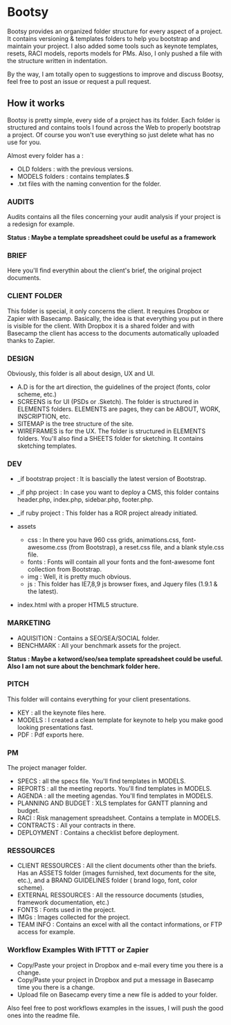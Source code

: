 # Bootsy

Bootsy provides an organized folder structure for every aspect of a project. It contains versioning & templates folders to help you bootstrap and maintain your project. I also added some tools such as keynote templates, resets, RACI models, reports models for PMs. Also, I only pushed a file with the structure written in indentation.

By the way, I am totally open to suggestions to improve and discuss Bootsy, feel free to post an issue or request a pull request. 

## How it works

Bootsy is pretty simple, every side of a project has its folder. Each folder is structured and contains tools I found across the Web to properly bootstrap a project. Of course you won't use everything so just delete what has no use for you.

Almost every folder has a :

- OLD folders : with the previous versions.
- MODELS folders : contains templates.$
- .txt files with the naming convention for the folder.


### AUDITS

Audits contains all the files concerning your audit analysis if your project is a redesign for example.

**Status : Maybe a template spreadsheet could be useful as a framework**

### BRIEF 

Here you'll find everythin about the client's brief, the original project documents.

### CLIENT FOLDER

This folder is special, it only concerns the client. It requires Dropbox or Zapier with Basecamp. Basically, the idea is that everything you put in there is visible for the client. With Dropbox it is a shared folder and with Basecamp the client has access to the documents automatically uploaded thanks to Zapier.

### DESIGN

Obviously, this folder is all about design, UX and UI. 

- A.D is for the art direction, the guidelines of the project (fonts, color scheme, etc.)
- SCREENS is for UI (PSDs or .Sketch). The folder is structured in ELEMENTS folders. ELEMENTS are pages, they can be ABOUT, WORK, INSCRIPTION, etc.
- SITEMAP is the tree structure of the site.
- WIREFRAMES is for the UX. The folder is structured in ELEMENTS folders. You'll also find a SHEETS folder for sketching. It contains sketching templates.

### DEV

- _if bootstrap project : It is bascially the latest version of Bootstrap.
- _if php project : In case you want to deploy a CMS, this folder contains header.php, index.php, sidebar.php, footer.php.  
- _if ruby project : This folder has a ROR project already initiated.
- assets

	* css : In there you have 960 css grids, animations.css, font-awesome.css (from Bootstrap), a reset.css file, and a blank style.css file.
	* fonts : Fonts will contain all your fonts and the font-awesome font collection from Bootstrap.
	* img : Well, it is pretty much obvious.
	* js : This folder has IE7,8,9 js browser fixes, and Jquery files (1.9.1 & the latest).

- index.html with a proper HTML5 structure.

### MARKETING

- AQUISITION : Contains a SEO/SEA/SOCIAL folder. 
- BENCHMARK : All your benchmark assets for the project.

**Status : Maybe a ketword/seo/sea template spreadsheet could be useful. Also I am not sure about the benchmark folder here.**

### PITCH

This folder will contains everything for your client presentations.

- KEY : all the keynote files here.
- MODELS : I created a clean template for keynote to help you make good looking presentations fast.
- PDF : Pdf exports here.

### PM 

The project manager folder.

- SPECS : all the specs file. You'll find templates in MODELS.
- REPORTS : all the meeting reports. You'll find templates in MODELS.
- AGENDA : all the meeting agendas. You'll find templates in MODELS.
- PLANNING AND BUDGET : XLS templates for GANTT planning and budget.
- RACI : Risk management spreadsheet. Contains a template in MODELS.
- CONTRACTS : All your contracts in there.
- DEPLOYMENT : Contains a checklist before deployment.

### RESSOURCES

- CLIENT RESSOURCES : All the client documents other than the briefs. Has an ASSETS folder (images furnished, text documents for the site, etc.), and a BRAND GUIDELINES folder ( brand logo, font, color scheme).
- EXTERNAL RESSOURCES : All the ressource documents (studies, framework documentation, etc.)
- FONTS : Fonts used in the project.
- IMGs : Images collected for the project.
- TEAM INFO : Contains an excel with all the contact informations, or FTP access for example.

### Workflow Examples With IFTTT or Zapier

- Copy/Paste your project in Dropbox and e-mail every time you there is a change.
- Copy/Paste your project in Dropbox and put a message in Basecamp time you there is a change.
- Upload file on Basecamp every time a new file is added to your folder.

Also feel free to post workflows examples in the issues, I will push the good ones into the readme file.



